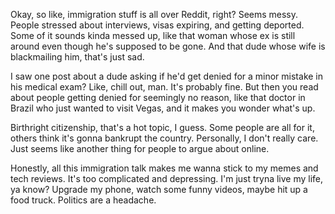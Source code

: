 Okay, so like, immigration stuff is all over Reddit, right? Seems messy. People stressed about interviews, visas expiring, and getting deported. Some of it sounds kinda messed up, like that woman whose ex is still around even though he's supposed to be gone. And that dude whose wife is blackmailing him, that's just sad.

I saw one post about a dude asking if he'd get denied for a minor mistake in his medical exam? Like, chill out, man. It's probably fine. But then you read about people getting denied for seemingly no reason, like that doctor in Brazil who just wanted to visit Vegas, and it makes you wonder what's up.

Birthright citizenship, that's a hot topic, I guess. Some people are all for it, others think it's gonna bankrupt the country. Personally, I don't really care. Just seems like another thing for people to argue about online.

Honestly, all this immigration talk makes me wanna stick to my memes and tech reviews. It's too complicated and depressing. I'm just tryna live my life, ya know? Upgrade my phone, watch some funny videos, maybe hit up a food truck. Politics are a headache.